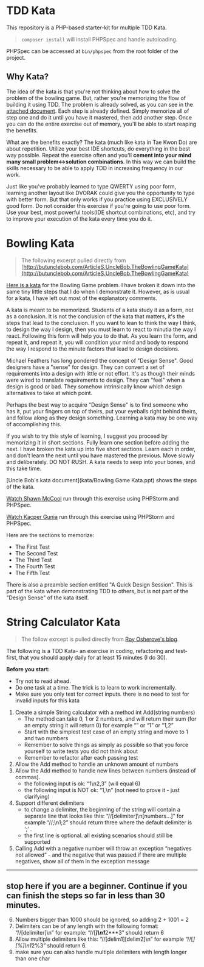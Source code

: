# TDD Kata

This repository is a PHP-based starter-kit for multiple TDD Kata.

> `composer install` will install PHPSpec and handle autoloading.

PHPSpec can be accessed at `bin/phpspec` from the root folder of the project.

## Why Kata?

The idea of the kata is that you're not thinking about how to solve the problem of the bowling game. But, rather you're memorizing the flow of building it using TDD. The problem is already solved, as you can see in the [attached document](https://github.com/ShawnMcCool/bowling-kata/raw/master/Bowling%20Game%20Kata.ppt). Each step is already defined. Simply memorize all of step one and do it until you have it mastered, then add another step. Once you can do the entire exercise out of memory, you'll be able to start reaping the benefits.

What are the benefits exactly? The kata (much like kata in Tae Kwon Do) are about repetition. Utilize your best IDE shortcuts, do everything in the best way possible. Repeat the exercise often and you'll **cement into your mind many small problem<->solution combinations**. In this way we can build the skills necessary to be able to apply TDD in increasing frequency in our work.

Just like you've probably learned to type QWERTY using poor form, learning another layout like DVORAK could give you the opportunity to type with better form. But that only works if you practice using EXCLUSIVELY good form. Do not consider this exercise if you're going to use poor form. Use your best, most powerful tools(IDE shortcut combinations, etc), and try to improve your execution of the kata every time you do it.

# Bowling Kata

> The following excerpt pulled directly from [http://butunclebob.com/ArticleS.UncleBob.TheBowlingGameKata](http://butunclebob.com/ArticleS.UncleBob.TheBowlingGameKata)

[Here is a kata](https://github.com/ShawnMcCool/bowling-kata/raw/master/Bowling%20Game%20Kata.ppt) for the Bowling Game problem. I have broken it down into the same tiny little steps that I do when I demonstrate it. However, as is usual for a kata, I have left out most of the explanatory comments.

A kata is meant to be memorized. Students of a kata study it as a form, not as a conclusion. It is not the conclusion of the kata that matters, it's the steps that lead to the conclusion. If you want to lean to think the way I think, to design the way I design, then you must learn to react to minutia the way I react. Following this form will help you to do that. As you learn the form, and repeat it, and repeat it, you will condition your mind and body to respond the way I respond to the minute factors that lead to design decisions.

Michael Feathers has long pondered the concept of "Design Sense". Good designers have a "sense" for design. They can convert a set of requirements into a design with little or not effort. It's as though their minds were wired to translate requirements to design. They can "feel" when a design is good or bad. They somehow intrinsically know which design alternatives to take at which point.

Perhaps the best way to acquire "Design Sense" is to find someone who has it, put your fingers on top of theirs, put your eyeballs right behind theirs, and follow along as they design something. Learning a kata may be one way of accomplishing this.

If you wish to try this style of learning, I suggest you proceed by memorizing it in short sections. Fully learn one section before adding the next. I have broken the kata up into five short sections. Learn each in order, and don't learn the next until you have mastered the previous. Move slowly and deliberately. DO NOT RUSH. A kata needs to seep into your bones, and this take time.

[Uncle Bob's kata document](kata/Bowling Game Kata.ppt) shows the steps of the kata.

[Watch Shawn McCool](https://www.youtube.com/watch?v=1-o1VAzOQiI) run through this exercise using PHPStorm and PHPSpec.

[Watch Kacper Gunia](https://www.youtube.com/watch?v=W-BuKLpUaR0) run through this exercise using PHPStorm and PHPSpec.

Here are the sections to memorize:

- The First Test
- The Second Test
- The Third Test
- The Fourth Test
- The Fifth Test

There is also a preamble section entitled "A Quick Design Session". This is part of the kata when demonstrating TDD to others, but is not part of the "Design Sense" of the kata itself.

# String Calculator Kata

> The follow exrcept is pulled directly from [Roy Osherove's blog](http://osherove.com/tdd-kata-1/).

The following is a TDD Kata- an exercise in coding, refactoring and test-first, that you should apply daily for at least 15 minutes (I do 30).

**Before you start:**
- Try not to read ahead.
- Do one task at a time. The trick is to learn to work incrementally.
- Make sure you only test for correct inputs. there is no need to test for invalid inputs for this kata

1. Create a simple String calculator with a method int Add(string numbers)
    - The method can take 0, 1 or 2 numbers, and will return their sum (for an empty string it will return 0) for example “” or “1” or “1,2”
    - Start with the simplest test case of an empty string and move to 1 and two numbers
    - Remember to solve things as simply as possible so that you force yourself to write tests you did not think about
    - Remember to refactor after each passing test
2. Allow the Add method to handle an unknown amount of numbers
3. Allow the Add method to handle new lines between numbers (instead of commas).
    - the following input is ok:  “1\n2,3”  (will equal 6)
    - the following input is NOT ok:  “1,\n” (not need to prove it - just clarifying)
4. Support different delimiters
    - to change a delimiter, the beginning of the string will contain a separate line that looks like this:   “//[delimiter]\n[numbers…]” for example “//;\n1;2” should return three where the default delimiter is ‘;’ .
    - the first line is optional. all existing scenarios should still be supported
5. Calling Add with a negative number will throw an exception “negatives not allowed” - and the negative that was passed.if there are multiple negatives, show all of them in the exception message

----
**stop here if you are a beginner. Continue if you can finish the steps so far in less than 30 minutes.**
----

6. Numbers bigger than 1000 should be ignored, so adding 2 + 1001  = 2
7. Delimiters can be of any length with the following format:  “//[delimiter]\n” for example: “//[***]\n1***2***3” should return 6
8. Allow multiple delimiters like this:  “//[delim1][delim2]\n” for example “//[*][%]\n1*2%3” should return 6.
9. make sure you can also handle multiple delimiters with length longer than one char
